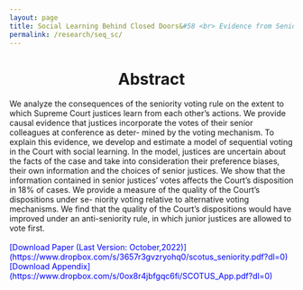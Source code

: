 ```yaml
---
layout: page
title: Social Learning Behind Closed Doors&#58 <br> Evidence from Seniority Voting in the US Supreme Court
permalink: /research/seq_sc/
---
```


<h1 style="text-align: center;" markdown="1"> Abstract</h1>
We analyze the consequences of the seniority voting rule on the extent to which Supreme Court justices learn from each other’s actions. We provide causal evidence that justices incorporate the votes of their senior colleagues at conference as deter- mined by the voting mechanism. To explain this evidence, we develop and estimate a model of sequential voting in the Court with social learning. In the model, justices are uncertain about the facts of the case and take into consideration their preference biases, their own information and the choices of senior justices. We show that the information contained in senior justices’ votes affects the Court’s disposition in 18% of cases. We provide a measure of the quality of the Court’s dispositions under se- niority voting relative to alternative voting mechanisms. We find that the quality of the Court’s dispositions would have improved under an anti-seniority rule, in which junior justices are allowed to vote first.
<br>
<br>
<span style="color: blue"> [Download Paper (Last Version: October,2022)](https://www.dropbox.com/s/3657r3gvzryohq0/scotus_seniority.pdf?dl=0)
<span style="color: blue"> [Download Appendix](https://www.dropbox.com/s/0ox8r4jbfgqc6fi/SCOTUS_App.pdf?dl=0)
</span>



